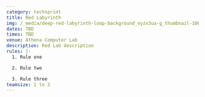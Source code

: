 ```yaml
---
category: techsprint
title: Red Labyrinth
img: /_media/deep-red-labyrinth-loop-background_nyzx3ua-g_thumbnail-1080_01.png
dates: TBD
times: TBD
venue: Athena Computer Lab
description: Red Lab description
rules: |-
  1. Rule one

  2. Rule two

  3. Rule three
teamsize: 1 to 2
---
```

